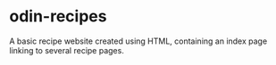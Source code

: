 # odin-recipes
A basic recipe website created using HTML, containing an index page linking to several recipe pages.
